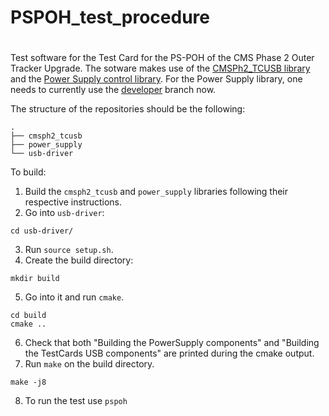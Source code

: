# PSPOH_test_procedure
#
#
Test software for the Test Card for the PS-POH of the CMS Phase 2 Outer Tracker Upgrade.
The sotware makes use of the [CMSPh2_TCUSB library](https://gitlab.cern.ch/cms_tk_ph2/cmsph2_tcusb) and the [Power Supply control library](https://gitlab.cern.ch/cms_tk_ph2/power_supply). For the Power Supply library, one needs to currently use the [developer](https://gitlab.cern.ch/cms_tk_ph2/power_supply/-/tree/developer) branch now.

The structure of the repositories should be the following:
```
.
├── cmsph2_tcusb
├── power_supply
└── usb-driver
```

To build:

1. Build the `cmsph2_tcusb` and `power_supply` libraries following their respective instructions.
2. Go into `usb-driver`:
```
cd usb-driver/
``` 
3. Run `source setup.sh`.
4. Create the build directory:
```
mkdir build
```
5. Go into it and run `cmake`.
```
cd build
cmake ..
```
6. Check that both "Building the PowerSupply components" and "Building the TestCards USB components" are printed during the cmake output.
7. Run `make` on the build directory.
```
make -j8
```

8. To run the test use `pspoh`

